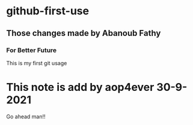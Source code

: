 # github-first-use
## Those changes made by Abanoub Fathy

### For Better Future
This is my first git usage

# This note is add by aop4ever 30-9-2021
Go ahead man!!
